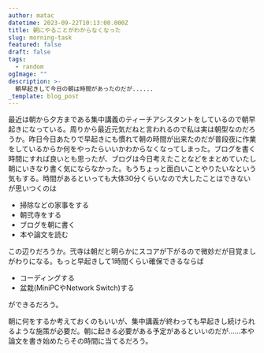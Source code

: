 ```yaml
---
author: matac
datetime: 2023-09-22T10:13:00.000Z
title: 朝にやることがわからなくなった
slug: morning-task
featured: false
draft: false
tags:
  - random
ogImage: ""
description: >-
  朝早起きして今日の朝は時間があったのだが......
_template: blog_post
---
```


最近は朝から夕方まである集中講義のティーチアシスタントをしているので朝早起きになっている。周りから最近元気だねと言われるので私は実は朝型なのだろうか。昨日今日あたりで早起きにも慣れて朝の時間が出来たのだが普段夜に作業をしているからか何をやったらいいかわからなくなってしまった。ブログを書く時間にすれば良いとも思ったが、ブログは今日考えたことなどをまとめていたし朝にいきなり書く気にならなかった。もうちょっと面白いことやりたいなという気もする。時間があるといっても大体30分くらいなので大したことはできないが思いつくのは

- 掃除などの家事をする
- 朝弐寺をする
- ブログを朝に書く
- 本や論文を読む

この辺りだろうか。弐寺は朝だと明らかにスコアが下がるので微妙だが目覚ましがわりになる。もっと早起きして1時間くらい確保できるならば

- コーディングする
- 盆栽(MiniPCやNetwork Switch)する

ができるだろう。

朝に何をするか考えておくのもいいが、集中講義が終わっても早起きし続けられるような施策が必要だ。朝に起きる必要がある予定があるといいのだが......本や論文を書き始めたらその時間に当てるだろう。